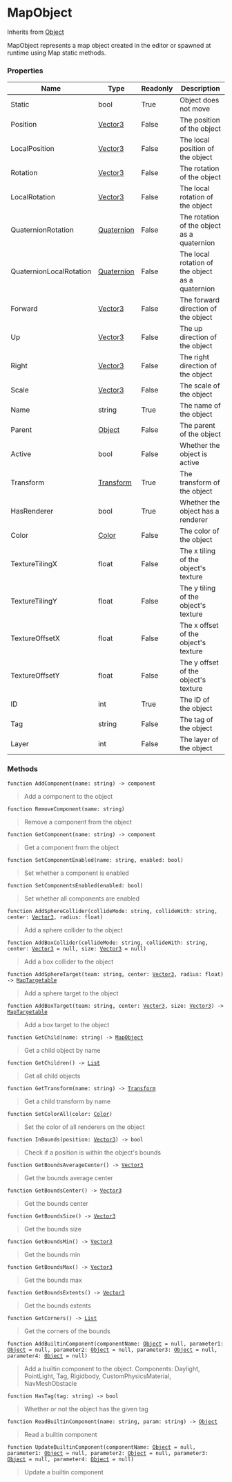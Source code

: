 # MapObject
Inherits from [Object](../objects/Object.md)

MapObject represents a map object created in the editor or spawned at runtime using Map static methods.

### Properties
|Name|Type|Readonly|Description|
|---|---|---|---|
|Static|bool|True|Object does not move|
|Position|[Vector3](../objects/Vector3.md)|False|The position of the object|
|LocalPosition|[Vector3](../objects/Vector3.md)|False|The local position of the object|
|Rotation|[Vector3](../objects/Vector3.md)|False|The rotation of the object|
|LocalRotation|[Vector3](../objects/Vector3.md)|False|The local rotation of the object|
|QuaternionRotation|[Quaternion](../objects/Quaternion.md)|False|The rotation of the object as a quaternion|
|QuaternionLocalRotation|[Quaternion](../objects/Quaternion.md)|False|The local rotation of the object as a quaternion|
|Forward|[Vector3](../objects/Vector3.md)|False|The forward direction of the object|
|Up|[Vector3](../objects/Vector3.md)|False|The up direction of the object|
|Right|[Vector3](../objects/Vector3.md)|False|The right direction of the object|
|Scale|[Vector3](../objects/Vector3.md)|False|The scale of the object|
|Name|string|True|The name of the object|
|Parent|[Object](../objects/Object.md)|False|The parent of the object|
|Active|bool|False|Whether the object is active|
|Transform|[Transform](../objects/Transform.md)|True|The transform of the object|
|HasRenderer|bool|True|Whether the object has a renderer|
|Color|[Color](../objects/Color.md)|False|The color of the object|
|TextureTilingX|float|False|The x tiling of the object's texture|
|TextureTilingY|float|False|The y tiling of the object's texture|
|TextureOffsetX|float|False|The x offset of the object's texture|
|TextureOffsetY|float|False|The y offset of the object's texture|
|ID|int|True|The ID of the object|
|Tag|string|False|The tag of the object|
|Layer|int|False|The layer of the object|


### Methods
<pre class="language-typescript"><code class="lang-typescript">function AddComponent(name: string) -> component</code></pre>
> Add a component to the object
> 
<pre class="language-typescript"><code class="lang-typescript">function RemoveComponent(name: string)</code></pre>
> Remove a component from the object
> 
<pre class="language-typescript"><code class="lang-typescript">function GetComponent(name: string) -> component</code></pre>
> Get a component from the object
> 
<pre class="language-typescript"><code class="lang-typescript">function SetComponentEnabled(name: string, enabled: bool)</code></pre>
> Set whether a component is enabled
> 
<pre class="language-typescript"><code class="lang-typescript">function SetComponentsEnabled(enabled: bool)</code></pre>
> Set whether all components are enabled
> 
<pre class="language-typescript"><code class="lang-typescript">function AddSphereCollider(collideMode: string, collideWith: string, center: <a data-footnote-ref href="#user-content-fn-37">Vector3</a>, radius: float)</code></pre>
> Add a sphere collider to the object
> 
<pre class="language-typescript"><code class="lang-typescript">function AddBoxCollider(collideMode: string, collideWith: string, center: <a data-footnote-ref href="#user-content-fn-37">Vector3</a> = null, size: <a data-footnote-ref href="#user-content-fn-37">Vector3</a> = null)</code></pre>
> Add a box collider to the object
> 
<pre class="language-typescript"><code class="lang-typescript">function AddSphereTarget(team: string, center: <a data-footnote-ref href="#user-content-fn-37">Vector3</a>, radius: float) -> <a data-footnote-ref href="#user-content-fn-18">MapTargetable</a></code></pre>
> Add a sphere target to the object
> 
<pre class="language-typescript"><code class="lang-typescript">function AddBoxTarget(team: string, center: <a data-footnote-ref href="#user-content-fn-37">Vector3</a>, size: <a data-footnote-ref href="#user-content-fn-37">Vector3</a>) -> <a data-footnote-ref href="#user-content-fn-18">MapTargetable</a></code></pre>
> Add a box target to the object
> 
<pre class="language-typescript"><code class="lang-typescript">function GetChild(name: string) -> <a data-footnote-ref href="#user-content-fn-17">MapObject</a></code></pre>
> Get a child object by name
> 
<pre class="language-typescript"><code class="lang-typescript">function GetChildren() -> <a data-footnote-ref href="#user-content-fn-14">List</a></code></pre>
> Get all child objects
> 
<pre class="language-typescript"><code class="lang-typescript">function GetTransform(name: string) -> <a data-footnote-ref href="#user-content-fn-34">Transform</a></code></pre>
> Get a child transform by name
> 
<pre class="language-typescript"><code class="lang-typescript">function SetColorAll(color: <a data-footnote-ref href="#user-content-fn-4">Color</a>)</code></pre>
> Set the color of all renderers on the object
> 
<pre class="language-typescript"><code class="lang-typescript">function InBounds(position: <a data-footnote-ref href="#user-content-fn-37">Vector3</a>) -> bool</code></pre>
> Check if a position is within the object's bounds
> 
<pre class="language-typescript"><code class="lang-typescript">function GetBoundsAverageCenter() -> <a data-footnote-ref href="#user-content-fn-37">Vector3</a></code></pre>
> Get the bounds average center
> 
<pre class="language-typescript"><code class="lang-typescript">function GetBoundsCenter() -> <a data-footnote-ref href="#user-content-fn-37">Vector3</a></code></pre>
> Get the bounds center
> 
<pre class="language-typescript"><code class="lang-typescript">function GetBoundsSize() -> <a data-footnote-ref href="#user-content-fn-37">Vector3</a></code></pre>
> Get the bounds size
> 
<pre class="language-typescript"><code class="lang-typescript">function GetBoundsMin() -> <a data-footnote-ref href="#user-content-fn-37">Vector3</a></code></pre>
> Get the bounds min
> 
<pre class="language-typescript"><code class="lang-typescript">function GetBoundsMax() -> <a data-footnote-ref href="#user-content-fn-37">Vector3</a></code></pre>
> Get the bounds max
> 
<pre class="language-typescript"><code class="lang-typescript">function GetBoundsExtents() -> <a data-footnote-ref href="#user-content-fn-37">Vector3</a></code></pre>
> Get the bounds extents
> 
<pre class="language-typescript"><code class="lang-typescript">function GetCorners() -> <a data-footnote-ref href="#user-content-fn-14">List</a></code></pre>
> Get the corners of the bounds
> 
<pre class="language-typescript"><code class="lang-typescript">function AddBuiltinComponent(componentName: <a data-footnote-ref href="#user-content-fn-38">Object</a> = null, parameter1: <a data-footnote-ref href="#user-content-fn-38">Object</a> = null, parameter2: <a data-footnote-ref href="#user-content-fn-38">Object</a> = null, parameter3: <a data-footnote-ref href="#user-content-fn-38">Object</a> = null, parameter4: <a data-footnote-ref href="#user-content-fn-38">Object</a> = null)</code></pre>
> Add a builtin component to the object.
Components: Daylight, PointLight, Tag, Rigidbody, CustomPhysicsMaterial, NavMeshObstacle
> 
<pre class="language-typescript"><code class="lang-typescript">function HasTag(tag: string) -> bool</code></pre>
> Whether or not the object has the given tag
> 
<pre class="language-typescript"><code class="lang-typescript">function ReadBuiltinComponent(name: string, param: string) -> <a data-footnote-ref href="#user-content-fn-38">Object</a></code></pre>
> Read a builtin component
> 
<pre class="language-typescript"><code class="lang-typescript">function UpdateBuiltinComponent(componentName: <a data-footnote-ref href="#user-content-fn-38">Object</a> = null, parameter1: <a data-footnote-ref href="#user-content-fn-38">Object</a> = null, parameter2: <a data-footnote-ref href="#user-content-fn-38">Object</a> = null, parameter3: <a data-footnote-ref href="#user-content-fn-38">Object</a> = null, parameter4: <a data-footnote-ref href="#user-content-fn-38">Object</a> = null)</code></pre>
> Update a builtin component
> 

[^0]: [Camera](../static/Camera.md)
[^1]: [Character](../objects/Character.md)
[^2]: [Collider](../objects/Collider.md)
[^3]: [Collision](../objects/Collision.md)
[^4]: [Color](../objects/Color.md)
[^5]: [Convert](../static/Convert.md)
[^6]: [Cutscene](../static/Cutscene.md)
[^7]: [Dict](../objects/Dict.md)
[^8]: [Game](../static/Game.md)
[^9]: [Human](../objects/Human.md)
[^10]: [Input](../static/Input.md)
[^11]: [Json](../static/Json.md)
[^12]: [LineCastHitResult](../objects/LineCastHitResult.md)
[^13]: [LineRenderer](../objects/LineRenderer.md)
[^14]: [List](../objects/List.md)
[^15]: [Locale](../objects/Locale.md)
[^16]: [Map](../static/Map.md)
[^17]: [MapObject](../objects/MapObject.md)
[^18]: [MapTargetable](../objects/MapTargetable.md)
[^19]: [Math](../static/Math.md)
[^20]: [Network](../static/Network.md)
[^21]: [NetworkView](../objects/NetworkView.md)
[^22]: [PersistentData](../static/PersistentData.md)
[^23]: [Physics](../static/Physics.md)
[^24]: [Player](../objects/Player.md)
[^25]: [Quaternion](../objects/Quaternion.md)
[^26]: [Random](../objects/Random.md)
[^27]: [Range](../objects/Range.md)
[^28]: [RoomData](../static/RoomData.md)
[^29]: [Set](../objects/Set.md)
[^30]: [Shifter](../objects/Shifter.md)
[^31]: [String](../static/String.md)
[^32]: [Time](../static/Time.md)
[^33]: [Titan](../objects/Titan.md)
[^34]: [Transform](../objects/Transform.md)
[^35]: [UI](../static/UI.md)
[^36]: [Vector2](../objects/Vector2.md)
[^37]: [Vector3](../objects/Vector3.md)
[^38]: [Object](../objects/Object.md)
[^39]: [Component](../objects/Component.md)
